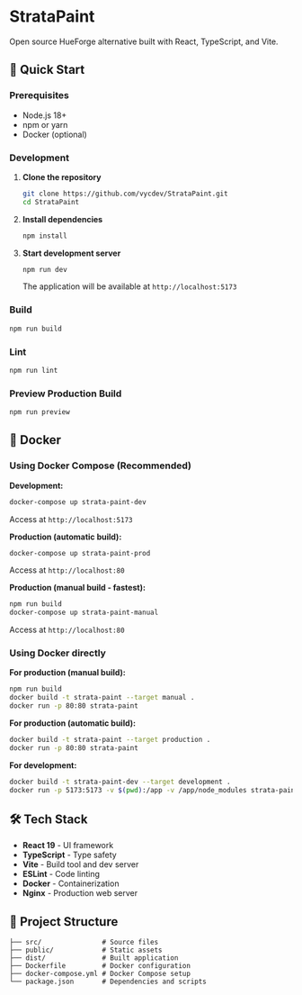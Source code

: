 # StrataPaint

Open source HueForge alternative built with React, TypeScript, and Vite.

## 🚀 Quick Start

### Prerequisites

- Node.js 18+ 
- npm or yarn
- Docker (optional)

### Development

1. **Clone the repository**
   ```bash
   git clone https://github.com/vycdev/StrataPaint.git
   cd StrataPaint
   ```

2. **Install dependencies**
   ```bash
   npm install
   ```

3. **Start development server**
   ```bash
   npm run dev
   ```

   The application will be available at `http://localhost:5173`

### Build

```bash
npm run build
```

### Lint

```bash
npm run lint
```

### Preview Production Build

```bash
npm run preview
```

## 🐳 Docker

### Using Docker Compose (Recommended)

**Development:**
```bash
docker-compose up strata-paint-dev
```
Access at `http://localhost:5173`

**Production (automatic build):**
```bash
docker-compose up strata-paint-prod
```
Access at `http://localhost:80`

**Production (manual build - fastest):**
```bash
npm run build
docker-compose up strata-paint-manual
```
Access at `http://localhost:80`

### Using Docker directly

**For production (manual build):**
```bash
npm run build
docker build -t strata-paint --target manual .
docker run -p 80:80 strata-paint
```

**For production (automatic build):**
```bash
docker build -t strata-paint --target production .
docker run -p 80:80 strata-paint
```

**For development:**
```bash
docker build -t strata-paint-dev --target development .
docker run -p 5173:5173 -v $(pwd):/app -v /app/node_modules strata-paint-dev
```

## 🛠️ Tech Stack

- **React 19** - UI framework
- **TypeScript** - Type safety
- **Vite** - Build tool and dev server
- **ESLint** - Code linting
- **Docker** - Containerization
- **Nginx** - Production web server

## 📝 Project Structure

```
├── src/               # Source files
├── public/            # Static assets
├── dist/              # Built application
├── Dockerfile         # Docker configuration
├── docker-compose.yml # Docker Compose setup
└── package.json       # Dependencies and scripts
```
